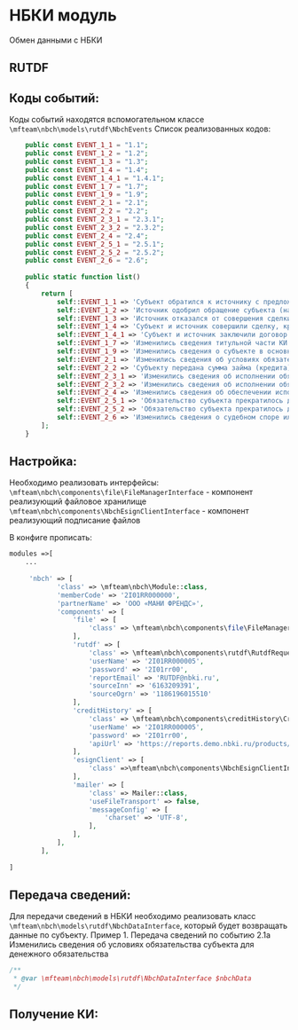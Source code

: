 НБКИ модуль
===========
Обмен данными с НБКИ

RUTDF
------------

Коды событий:
-
Коды событий находятся вспомогательном классе `\mfteam\nbch\models\rutdf\NbchEvents`
Список реализованных кодов:
```php
    public const EVENT_1_1 = "1.1";
    public const EVENT_1_2 = "1.2";
    public const EVENT_1_3 = "1.3";
    public const EVENT_1_4 = "1.4";
    public const EVENT_1_4_1 = "1.4.1";
    public const EVENT_1_7 = "1.7";
    public const EVENT_1_9 = "1.9";
    public const EVENT_2_1 = "2.1";
    public const EVENT_2_2 = "2.2";
    public const EVENT_2_3_1 = "2.3.1";
    public const EVENT_2_3_2 = "2.3.2";
    public const EVENT_2_4 = "2.4";
    public const EVENT_2_5_1 = "2.5.1";
    public const EVENT_2_5_2 = "2.5.2";
    public const EVENT_2_6 = "2.6";
    
    public static function list()
    {
        return [
            self::EVENT_1_1 => 'Субъект обратился к источнику с предложением совершить сделку',
            self::EVENT_1_2 => 'Источник одобрил обращение субъекта (направил ему оферту) или изменились сведения об обращении',
            self::EVENT_1_3 => 'Источник отказался от совершения сделки по обращению субъекта',
            self::EVENT_1_4 => 'Субъект и источник совершили сделку, кроме договора лизинга и поручительства по лизингу для денежного обязательства субъекта',
            self::EVENT_1_4_1 => 'Субъект и источник заключили договор лизинга либо поручительства по лизингу и предмет лизинга передан лизингополучателю',
            self::EVENT_1_7 => 'Изменились сведения титульной части КИ субъекта',
            self::EVENT_1_9 => 'Изменились сведения о субъекте в основной части КИ, кроме сведений о дееспособности, банкротстве, индивидуальном рейтинге и кредитной оценке',
            self::EVENT_2_1 => 'Изменились сведения об условиях обязательства субъекта для денежного обязательства',
            self::EVENT_2_2 => 'Субъекту передана сумма займа (кредита) либо субъект стал принципалом по гарантии или поручителем по сделке, кроме договора лизинга для денежного обязательства',
            self::EVENT_2_3_1 => 'Изменились сведения об исполнении обязательства субъектом, наступила ответственность поручителя или обязательство принципала возместить выплаченную сумму для денежного обязательства',
            self::EVENT_2_3_2 => 'Изменились сведения об исполнении обязательства субъектом, наступила ответственность поручителя или обязательство принципала возместить выплаченную сумму для неденежного обязательства',
            self::EVENT_2_4 => 'Изменились сведения об обеспечении исполнения обязательства',
            self::EVENT_2_5_1 => 'Обязательство субъекта прекратилось для денежного обязательства',
            self::EVENT_2_5_2 => 'Обязательство субъекта прекратилось для неденежного обязательства',
            self::EVENT_2_6 => 'Изменились сведения о судебном споре или требовании по обязательству ',
        ];
    }
```

Настройка:
-
Необходимо реализовать интерфейсы:
`\mfteam\nbch\components\file\FileManagerInterface` - компонент реализующий файловое хранилище
`\mfteam\nbch\components\NbchEsignClientInterface` - компонент реализующий подписание файлов

В конфиге прописать:
```php
modules =>[
    ...
    
     'nbch' => [
            'class' => \mfteam\nbch\Module::class,
            'memberCode' => '2I01RR000000',
            'partnerName' => 'ООО «МАНИ ФРЕНДС»',
            'components' => [
                'file' => [
                    'class' => \mfteam\nbch\components\file\FileManagerInterface::class,
                ],
                'rutdf' => [
                    'class' => \mfteam\nbch\components\rutdf\RutdfRequestComponent::class,
                    'userName' => '2I01RR000005',
                    'password' => '2I01rr00',
                    'reportEmail' => 'RUTDF@nbki.ru',
                    'sourceInn' => '6163209391',
                    'sourceOgrn' => '1186196015510'
                ],
                'creditHistory' => [
                    'class' => \mfteam\nbch\components\creditHistory\CreditHistoryComponent::class,
                    'userName' => '2I01RR000005',
                    'password' => '2I01rr00',
                    'apiUrl' => 'https://reports.demo.nbki.ru/products/B2BRequestServlet',
                ],
                'esignClient' => [
                    'class' =>\mfteam\nbch\components\NbchEsignClientInterface::class,
                ],
                'mailer' => [
                    'class' => Mailer::class,
                    'useFileTransport' => false,
                    'messageConfig' => [
                        'charset' => 'UTF-8',
                    ],
                ],
            ],
        ],
    
]
```

Передача сведений:
-
Для передачи сведений в НБКИ необходимо реализовать класс `\mfteam\nbch\models\rutdf\NbchDataInterface`,
который будет возвращать данные по субъекту. 
Пример 1. Передача сведений по событию 2.1а Изменились сведения об условиях обязательства субъекта для денежного обязательства
```php
/**
 * @var \mfteam\nbch\models\rutdf\NbchDataInterface $nbchData
 */

```
Получение КИ:
-
